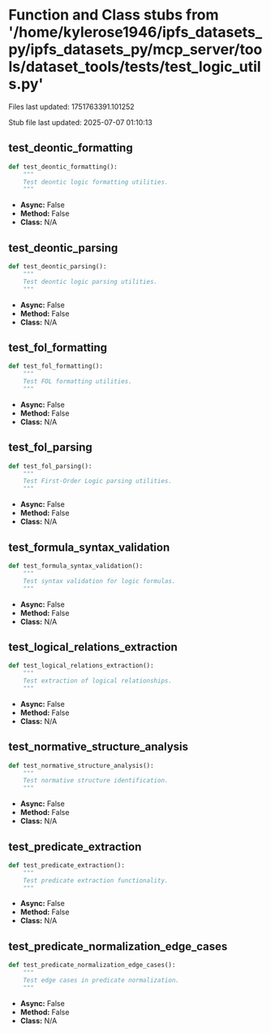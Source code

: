 # Function and Class stubs from '/home/kylerose1946/ipfs_datasets_py/ipfs_datasets_py/mcp_server/tools/dataset_tools/tests/test_logic_utils.py'

Files last updated: 1751763391.101252

Stub file last updated: 2025-07-07 01:10:13

## test_deontic_formatting

```python
def test_deontic_formatting():
    """
    Test deontic logic formatting utilities.
    """
```
* **Async:** False
* **Method:** False
* **Class:** N/A

## test_deontic_parsing

```python
def test_deontic_parsing():
    """
    Test deontic logic parsing utilities.
    """
```
* **Async:** False
* **Method:** False
* **Class:** N/A

## test_fol_formatting

```python
def test_fol_formatting():
    """
    Test FOL formatting utilities.
    """
```
* **Async:** False
* **Method:** False
* **Class:** N/A

## test_fol_parsing

```python
def test_fol_parsing():
    """
    Test First-Order Logic parsing utilities.
    """
```
* **Async:** False
* **Method:** False
* **Class:** N/A

## test_formula_syntax_validation

```python
def test_formula_syntax_validation():
    """
    Test syntax validation for logic formulas.
    """
```
* **Async:** False
* **Method:** False
* **Class:** N/A

## test_logical_relations_extraction

```python
def test_logical_relations_extraction():
    """
    Test extraction of logical relationships.
    """
```
* **Async:** False
* **Method:** False
* **Class:** N/A

## test_normative_structure_analysis

```python
def test_normative_structure_analysis():
    """
    Test normative structure identification.
    """
```
* **Async:** False
* **Method:** False
* **Class:** N/A

## test_predicate_extraction

```python
def test_predicate_extraction():
    """
    Test predicate extraction functionality.
    """
```
* **Async:** False
* **Method:** False
* **Class:** N/A

## test_predicate_normalization_edge_cases

```python
def test_predicate_normalization_edge_cases():
    """
    Test edge cases in predicate normalization.
    """
```
* **Async:** False
* **Method:** False
* **Class:** N/A
